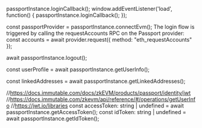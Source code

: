 passportInstance.loginCallback();
window.addEventListener('load', function() {
  passportInstance.loginCallback();
});

const passportProvider = passportInstance.connectEvm();
The login flow is triggered by calling the requestAccounts RPC on the Passport provider:
const accounts = await provider.request({ method: "eth_requestAccounts" });

await passportInstance.logout();

const userProfile = await passportInstance.getUserInfo();

const linkedAddresses = await passportInstance.getLinkedAddresses();

//https://docs.immutable.com/docs/zkEVM/products/passport/identity/jwt
//https://docs.immutable.com/zkevm/api/reference/#/operations/getUserInfo
//https://jwt.io/libraries
const accessToken: string | undefined = await passportInstance.getAccessToken();
const idToken: string | undefined = await passportInstance.getIdToken();